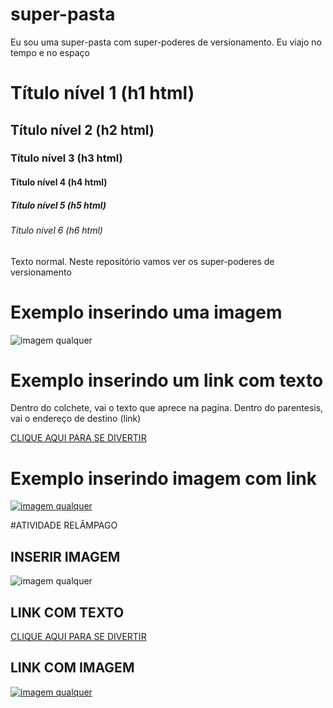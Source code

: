 # super-pasta
Eu sou uma super-pasta com super-poderes de versionamento. Eu viajo no tempo e no espaço

# Título nível 1 (h1 html)
## Título nível 2 (h2 html)
### Título nível 3 (h3 html)
#### Título nível 4 (h4 html)
##### Título nível 5 (h5 html)
###### Título nível 6 (h6 html)

Texto normal.
Neste repositório vamos ver os super-poderes de versionamento 

# Exemplo inserindo uma imagem
![imagem qualquer](https://www.digitalocean.com/api/static-content/v1/images?src=%2F_next%2Fstatic%2Fmedia%2Fintro-to-cloud.d49bc5f7.jpeg&width=1920 "a title")


# Exemplo inserindo um link com texto
Dentro do colchete, vai o texto que aprece na pagina. Dentro do parentesis, vai o endereço de destino (link)

[CLIQUE AQUI PARA SE DIVERTIR](https://www.disney.com)

# Exemplo inserindo imagem com link
[![imagem qualquer](https://www.digitalocean.com/api/static-content/v1/images?src=%2F_next%2Fstatic%2Fmedia%2Fintro-to-cloud.d49bc5f7.jpeg&width=1920 "a title")](https://www.disney.com)

#ATIVIDADE RELÂMPAGO

## INSERIR IMAGEM
![imagem qualquer](https://s2-techtudo.glbimg.com/SSAPhiaAy_zLTOu3Tr3ZKu2H5vg=/0x0:1024x609/888x0/smart/filters:strip_icc()/i.s3.glbimg.com/v1/AUTH_08fbf48bc0524877943fe86e43087e7a/internal_photos/bs/2022/c/u/15eppqSmeTdHkoAKM0Uw/dall-e-2.jpg)

## LINK COM TEXTO
[CLIQUE AQUI PARA SE DIVERTIR](https://www.techtudo.com.br/listas/2023/06/dall-e-2-e-mais-8-sites-para-criar-imagem-com-inteligencia-artificial-edsoftwares.ghtml)

## LINK COM IMAGEM
[![imagem qualquer](https://s2-techtudo.glbimg.com/SSAPhiaAy_zLTOu3Tr3ZKu2H5vg=/0x0:1024x609/888x0/smart/filters:strip_icc()/i.s3.glbimg.com/v1/AUTH_08fbf48bc0524877943fe86e43087e7a/internal_photos/bs/2022/c/u/15eppqSmeTdHkoAKM0Uw/dall-e-2.jpg)](https://www.techtudo.com.br/listas/2023/06/dall-e-2-e-mais-8-sites-para-criar-imagem-com-inteligencia-artificial-edsoftwares.ghtml)
